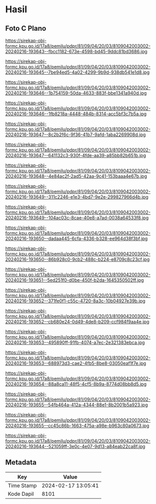 # Hasil

## Foto C Plano

https://sirekap-obj-formc.kpu.go.id/17a8/pemilu/pdpr/81/09/04/20/03/8109042003002-20240216-193643--fbcc1182-673e-4598-bd45-9ddc81bd3686.jpg

https://sirekap-obj-formc.kpu.go.id/17a8/pemilu/pdpr/81/09/04/20/03/8109042003002-20240216-193645--7be94ed5-4a02-4299-9b9d-938db541e1d8.jpg

https://sirekap-obj-formc.kpu.go.id/17a8/pemilu/pdpr/81/09/04/20/03/8109042003002-20240216-193646--1b754159-50da-4633-883f-bbe1341a940d.jpg

https://sirekap-obj-formc.kpu.go.id/17a8/pemilu/pdpr/81/09/04/20/03/8109042003002-20240216-193646--1fb8218a-4448-484b-8314-acc5bf3c7b5a.jpg

https://sirekap-obj-formc.kpu.go.id/17a8/pemilu/pdpr/81/09/04/20/03/8109042003002-20240216-193647--8c2b2f6c-9f36-41b7-9afd-1aba2269908d.jpg

https://sirekap-obj-formc.kpu.go.id/17a8/pemilu/pdpr/81/09/04/20/03/8109042003002-20240216-193647--641132c3-930f-4fde-aa39-a85bb82b651b.jpg

https://sirekap-obj-formc.kpu.go.id/17a8/pemilu/pdpr/81/09/04/20/03/8109042003002-20240216-193648--4e84ac2f-2ad5-42aa-9c41-153baaa4e67b.jpg

https://sirekap-obj-formc.kpu.go.id/17a8/pemilu/pdpr/81/09/04/20/03/8109042003002-20240216-193649--311c2246-e1e3-4bd7-9e2e-299827966d4b.jpg

https://sirekap-obj-formc.kpu.go.id/17a8/pemilu/pdpr/81/09/04/20/03/8109042003002-20240216-193649--104ac03c-8cae-40e8-a7ad-0038a64533f8.jpg

https://sirekap-obj-formc.kpu.go.id/17a8/pemilu/pdpr/81/09/04/20/03/8109042003002-20240216-193650--dadaa445-6cfa-4336-b328-ee964d38f3bf.jpg

https://sirekap-obj-formc.kpu.go.id/17a8/pemilu/pdpr/81/09/04/20/03/8109042003002-20240216-193650--86b928c0-9cb2-488c-b224-e8709c8c23cf.jpg

https://sirekap-obj-formc.kpu.go.id/17a8/pemilu/pdpr/81/09/04/20/03/8109042003002-20240216-193651--5ed251f0-d0be-450f-b2da-1645350502ff.jpg

https://sirekap-obj-formc.kpu.go.id/17a8/pemilu/pdpr/81/09/04/20/03/8109042003002-20240216-193652--371fe0f1-c55c-4720-8a3c-10b04927e39b.jpg

https://sirekap-obj-formc.kpu.go.id/17a8/pemilu/pdpr/81/09/04/20/03/8109042003002-20240216-193652--cb680e24-0d49-4de8-b209-ccf984f9aa4e.jpg

https://sirekap-obj-formc.kpu.go.id/17a8/pemilu/pdpr/81/09/04/20/03/8109042003002-20240216-193653--495890ff-91fb-4074-a7ec-2e321383ebca.jpg

https://sirekap-obj-formc.kpu.go.id/17a8/pemilu/pdpr/81/09/04/20/03/8109042003002-20240216-193653--688973d3-cae2-4fb5-8be8-03050eaf1f7e.jpg

https://sirekap-obj-formc.kpu.go.id/17a8/pemilu/pdpr/81/09/04/20/03/8109042003002-20240216-193654--88a8ca11-48f5-4cf5-8b9a-8774d08bb8d5.jpg

https://sirekap-obj-formc.kpu.go.id/17a8/pemilu/pdpr/81/09/04/20/03/8109042003002-20240216-193655--54fb464a-412a-4344-88e1-8b2001b5a923.jpg

https://sirekap-obj-formc.kpu.go.id/17a8/pemilu/pdpr/81/09/04/20/03/8109042003002-20240216-193655--cc45c86b-1663-475a-a98e-b963c80a0673.jpg

https://sirekap-obj-formc.kpu.go.id/17a8/pemilu/pdpr/81/09/04/20/03/8109042003002-20240216-193644--521059ff-3e0c-4e07-9d13-a84eab22ca8f.jpg


## Metadata

| Key        | Value               |
| ---------- | ------------------- |
| Time Stamp | 2024-02-17 13:05:41 |
| Kode Dapil | 8101                |



